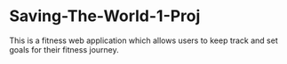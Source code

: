 # Saving-The-World-1-Proj
This is a fitness web application which allows users to keep track and set goals for their fitness journey. 
